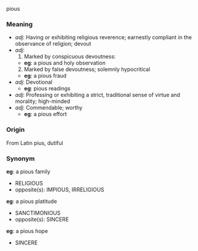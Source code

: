 pious
### Meaning
+ _adj_: Having or exhibiting religious reverence; earnestly compliant in the observance of religion; devout
+ _adj_:
   1. Marked by conspicuous devoutness:
    + __eg__: a pious and holy observation
   2. Marked by false devoutness; solemnly hypocritical
    + __eg__: a pious fraud
+ _adj_: Devotional
    + __eg__: pious readings
+ _adj_: Professing or exhibiting a strict, traditional sense of virtue and morality; high-minded
+ _adj_: Commendable; worthy
    + __eg__: a pious effort

### Origin

From Latin pius, dutiful

### Synonym

__eg__: a pious family

+ RELIGIOUS
+ opposite(s): IMPIOUS, IRRELIGIOUS

__eg__: a pious platitude

+ SANCTIMONIOUS
+ opposite(s): SINCERE

__eg__: a pious hope

+ SINCERE



